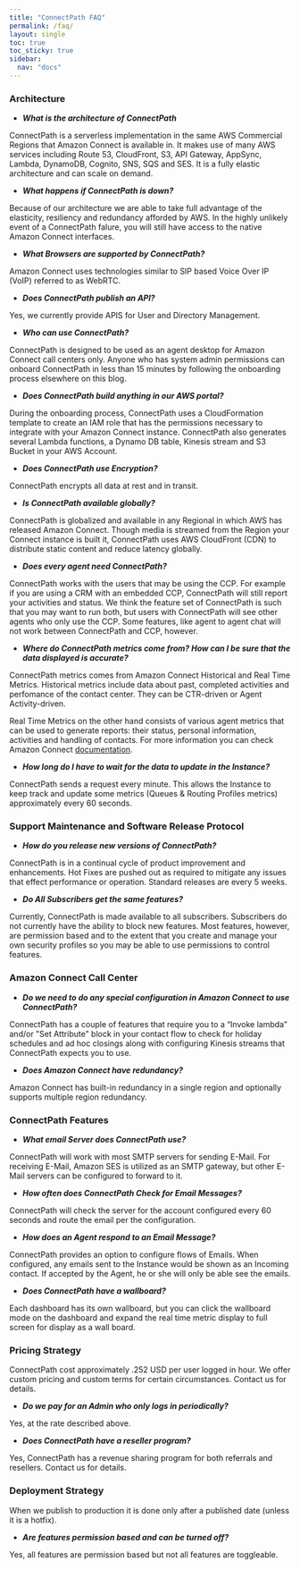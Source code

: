 ```yaml
---
title: "ConnectPath FAQ"
permalink: /faq/
layout: single
toc: true
toc_sticky: true
sidebar: 
  nav: "docs"
---
```


### Architecture

- ***What is the architecture of ConnectPath*** 

ConnectPath is a serverless implementation in the same AWS Commercial Regions that Amazon Connect is available in. It makes use of many AWS services including Route 53, CloudFront, S3, API Gateway, AppSync, Lambda, DynamoDB, Cognito, SNS, SQS and SES. It is a fully elastic architecture and can scale on demand.
 
- ***What happens if ConnectPath is down?***

Because of our architecture we are able to take full advantage of the elasticity, resiliency and redundancy afforded by AWS.  In the highly unlikely event of a ConnectPath falure, you will still have access to the native Amazon Connect interfaces.
 
- ***What Browsers are supported by ConnectPath?*** 

Amazon Connect uses technologies similar to SIP based Voice Over IP (VoIP) referred to as WebRTC.
 
- ***Does ConnectPath publish an API?***

Yes, we currently provide APIS for User and Directory Management.
 
- ***Who can use ConnectPath?***

ConnectPath is designed to be used as an agent desktop for Amazon Connect call centers only.  Anyone who has system admin permissions can onboard ConnectPath in less than 15 minutes by following the onboarding process elsewhere on this blog.
 
- ***Does ConnectPath build anything in our AWS  portal?***

During the onboarding process, ConnectPath uses a CloudFormation template to create an IAM role that has the permissions necessary to integrate with your Amazon Connect instance.  ConnectPath also generates several Lambda functions, a Dynamo DB table, Kinesis stream and S3 Bucket in your AWS Account.

- ***Does ConnectPath use Encryption?***

ConnectPath encrypts all data at rest and in transit.
 
- ***Is ConnectPath available globally?***

ConnectPath is globalized and available in any Regional in which AWS has released Amazon Connect.  Though media is streamed from the Region your Connect instance is built it, ConnectPath uses AWS CloudFront (CDN) to distribute static content and reduce latency globally.
 
- ***Does every agent need ConnectPath?***

ConnectPath works with the users that may be using the CCP.  For example if you are using a CRM with an embedded CCP, ConnectPath will still report your activities and status.  We think the feature set of ConnectPath is such that you may want to run both, but users with ConnectPath will see other agents who only use the CCP.  Some features, like agent to agent chat will not work between ConnectPath and CCP, however.

- ***Where do ConnectPath metrics come from? How can I be sure that the data displayed is accurate?***

ConnectPath metrics comes from Amazon Connect Historical and Real Time Metrics. Historical metrics include data about past, completed activities and perfomance of the contact center. They can be CTR-driven or Agent Activity-driven.

Real Time Metrics on the other hand consists of various agent metrics that can be used to generate reports: their status, personal information, activities and handling of contacts. For more information you can check Amazon Connect [documentation](https://docs.aws.amazon.com/connect/latest/adminguide/real-time-metrics-definitions.html).

- ***How long do I have to wait for the data to update in the Instance?*** 

ConnectPath sends a request every minute. This allows the Instance to keep track and update some metrics (Queues & Routing Profiles metrics) approximately every 60 seconds.
 
### Support Maintenance and Software Release Protocol
 
- ***How do you release new versions of ConnectPath?***

ConnectPath is in a continual cycle of product improvement and enhancements.   Hot Fixes are pushed out as required to mitigate any issues that effect performance or operation.  Standard releases are every 5 weeks.
 
- ***Do All Subscribers get the same features?***

Currently, ConnectPath is made available to all subscribers.  Subscribers do not currently have the ability to block new features.  Most features, however, are permission based and to the extent that you create and manage your own security profiles so you may be able to use permissions to control features.
 
 
### Amazon Connect Call Center 
 
- ***Do we need to do any special configuration in Amazon Connect to use ConnectPath?***

ConnectPath has a couple of features that require you to a “Invoke lambda” and/or "Set Attribute" block in your contact flow to check for holiday schedules and ad hoc closings along with configuring Kinesis streams that ConnectPath expects you to use.  
 
- ***Does Amazon Connect have redundancy?***

Amazon Connect has built-in redundancy in a single region and optionally supports multiple region redundancy. 
 
### ConnectPath Features 
  
- ***What email Server does ConnectPath use?***

 ConnectPath will work with most SMTP servers for sending E-Mail. For receiving E-Mail, Amazon SES is utilized as an SMTP gateway, but other E-Mail servers can be configured to forward to it.
 
- ***How often does ConnectPath Check for Email Messages?***

ConnectPath will check the server for the account configured every 60 seconds and route the email per the configuration.  

- ***How does an Agent respond to an Email Message?***

ConnectPath provides an option to configure flows of Emails. When configured, any emails sent to the Instance would be shown as an Incoming contact. If accepted by the Agent, he or she will only be able see the emails.

- ***Does ConnectPath have a wallboard?***

Each dashboard has its own wallboard, but you can click the wallboard mode on the dashboard and expand the real time metric display to full screen for display as a wall board.
 
### Pricing Strategy
 
ConnectPath cost approximately .252 USD per user logged in hour. We offer custom pricing and custom terms for certain circumstances.  Contact us for details.

- ***Do we pay for an Admin who only logs in periodically?***

Yes, at the rate described above.
 
- ***Does ConnectPath have a reseller program?***

Yes, ConnectPath has a revenue sharing program for both referrals and resellers.  Contact us for details.

### Deployment Strategy

When we publish to production it is done only after a published date (unless it is a hotfix).
 
- ***Are features permission based and can be turned off?***

Yes, all features are permission based but not all features are toggleable.